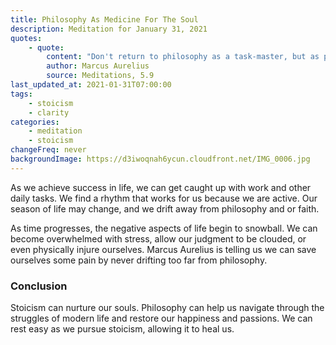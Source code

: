 ```yaml
---
title: Philosophy As Medicine For The Soul
description: Meditation for January 31, 2021
quotes: 
    - quote:
        content: "Don't return to philosophy as a task-master, but as patients seek out relief in a treatment of sore eyes, or a dressing for a burn, or from an ointment. Regarding it this way, you'll obey reason without putting it on display and rest easy in its care."
        author: Marcus Aurelius
        source: Meditations, 5.9
last_updated_at: 2021-01-31T07:00:00
tags:
    - stoicism
    - clarity
categories:
    - meditation
    - stoicism
changeFreq: never
backgroundImage: https://d3iwoqnah6ycun.cloudfront.net/IMG_0006.jpg
---
```


As we achieve success in life, we can get caught up with work and other daily tasks. We find a rhythm that works for us 
because we are active. Our season of life may change, and we drift away from philosophy and or faith.

As time progresses, the negative aspects of life begin to snowball. We can become overwhelmed with stress, allow our 
judgment to be clouded, or even physically injure ourselves. Marcus Aurelius is telling us we can save ourselves some 
pain by never drifting too far from philosophy.

### Conclusion

Stoicism can nurture our souls. Philosophy can help us navigate through the struggles of modern life and restore our 
happiness and passions. We can rest easy as we pursue stoicism, allowing it to heal us.
